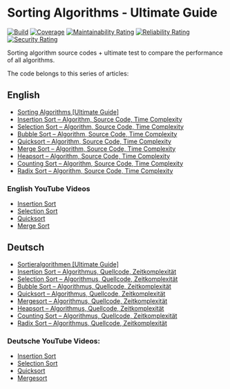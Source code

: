 # Sorting Algorithms - Ultimate Guide

[![Build](https://github.com/SvenWoltmann/sorting-algorithms-ultimate-guide/actions/workflows/build.yml/badge.svg)](https://github.com/SvenWoltmann/sorting-algorithms-ultimate-guide/actions/workflows/build.yml)
[![Coverage](https://sonarcloud.io/api/project_badges/measure?project=SvenWoltmann_sorting-algorithms-ultimate-guide&metric=coverage)](https://sonarcloud.io/dashboard?id=SvenWoltmann_sorting-algorithms-ultimate-guide)
[![Maintainability Rating](https://sonarcloud.io/api/project_badges/measure?project=SvenWoltmann_sorting-algorithms-ultimate-guide&metric=sqale_rating)](https://sonarcloud.io/dashboard?id=SvenWoltmann_sorting-algorithms-ultimate-guide)
[![Reliability Rating](https://sonarcloud.io/api/project_badges/measure?project=SvenWoltmann_sorting-algorithms-ultimate-guide&metric=reliability_rating)](https://sonarcloud.io/dashboard?id=SvenWoltmann_sorting-algorithms-ultimate-guide)
[![Security Rating](https://sonarcloud.io/api/project_badges/measure?project=SvenWoltmann_sorting-algorithms-ultimate-guide&metric=security_rating)](https://sonarcloud.io/dashboard?id=SvenWoltmann_sorting-algorithms-ultimate-guide)

Sorting algorithm source codes + ultimate test to compare the performance of all algorithms.

The code belongs to this series of articles:

## English
  * [Sorting Algorithms \[Ultimate Guide\]](https://www.happycoders.eu/algorithms/sorting-algorithms/)
  * [Insertion Sort – Algorithm, Source Code, Time Complexity](https://www.happycoders.eu/algorithms/insertion-sort/)
  * [Selection Sort – Algorithm, Source Code, Time Complexity](https://www.happycoders.eu/algorithms/selection-sort/)
  * [Bubble Sort – Algorithm, Source Code, Time Complexity](https://www.happycoders.eu/algorithms/bubble-sort/)
  * [Quicksort – Algorithm, Source Code, Time Complexity](https://www.happycoders.eu/algorithms/quicksort/)
  * [Merge Sort – Algorithm, Source Code, Time Complexity](https://www.happycoders.eu/algorithms/merge-sort/)
  * [Heapsort – Algorithm, Source Code, Time Complexity](https://www.happycoders.eu/algorithms/heapsort/)
  * [Counting Sort – Algorithm, Source Code, Time Complexity](https://www.happycoders.eu/algorithms/counting-sort/)
  * [Radix Sort – Algorithm, Source Code, Time Complexity](https://www.happycoders.eu/algorithms/radix-sort/)

### English YouTube Videos
  * [Insertion Sort](https://www.youtube.com/watch?v=rnEAv9hAfwA)
  * [Selection Sort](https://www.youtube.com/watch?v=aeFnHjbVWQ4)
  * [Quicksort](https://www.youtube.com/watch?v=Vs0kAQTUmE0)
  * [Merge Sort](https://www.youtube.com/watch?v=nfg4A-X6lLM)

## Deutsch
  * [Sortieralgorithmen \[Ultimate Guide\]](https://www.happycoders.eu/de/algorithmen/sortieralgorithmen/)
  * [Insertion Sort – Algorithmus, Quellcode, Zeitkomplexität](https://www.happycoders.eu/de/algorithmen/insertion-sort/)
  * [Selection Sort – Algorithmus, Quellcode, Zeitkomplexität](https://www.happycoders.eu/de/algorithmen/selection-sort/)
  * [Bubble Sort – Algorithmus, Quellcode, Zeitkomplexität](https://www.happycoders.eu/de/algorithmen/bubble-sort/)
  * [Quicksort – Algorithmus, Quellcode, Zeitkomplexität](https://www.happycoders.eu/de/algorithmen/quicksort/)
  * [Mergesort – Algorithmus, Quellcode, Zeitkomplexität](https://www.happycoders.eu/de/algorithmen/mergesort/)
  * [Heapsort – Algorithmus, Quellcode, Zeitkomplexität](https://www.happycoders.eu/de/algorithmen/heapsort/)
  * [Counting Sort – Algorithmus, Quellcode, Zeitkomplexität](https://www.happycoders.eu/de/algorithmen/counting-sort/)
  * [Radix Sort – Algorithmus, Quellcode, Zeitkomplexität](https://www.happycoders.eu/de/algorithmen/radix-sort/)

### Deutsche YouTube Videos:
  * [Insertion Sort](https://www.youtube.com/watch?v=0hiSJFeUhj4)
  * [Selection Sort](https://www.youtube.com/watch?v=FbNIp2eTs30)
  * [Quicksort](https://www.youtube.com/watch?v=ka24mbzv93w)
  * [Mergesort](https://www.youtube.com/watch?v=Ch49YYjkNv8)
